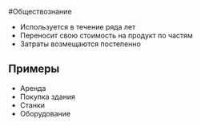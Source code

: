#Обществознание 
- Используется в течение ряда лет 
- Переносит свою стоимость на продукт по частям 
- Затраты возмещаются постепенно
## Примеры
- Аренда
- Покупка здания 
- Станки
- Оборудование